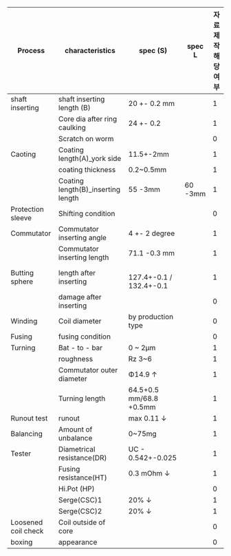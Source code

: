 

| Process             | characteristics                    | spec (S)                        | spec L  | 자료 제작 해당여부 |
| ------------------- | ---------------------------------- | ------------------------------- | ------- | ---------- |
| shaft inserting     | shaft inserting length (B)         | 20 +- 0.2 mm                    |         | 1          |
|                     | Core dia after ring caulking       | 24 +- 0.2                       |         | 1          |
|                     | Scratch on worm                    |                                 |         | 0          |
| Caoting             | Coating length(A)_york side        | 11.5+-2mm                       |         | 1          |
|                     | coating thickness                  | 0.2~0.5mm                       |         | 1          |
|                     | Coating length(B)_inserting length | 55 -3mm                         | 60 -3mm | 1          |
| Protection sleeve   | Shifting condition                 |                                 |         | 0          |
| Commutator          | Commutator inserting angle         | 4 +- 2 degree                   |         | 1          |
|                     | Commutator inserting length        | 71.1 -0.3 mm                    |         | 1          |
| Butting sphere      | length after inserting             | <br>127.4+-0.1 / 132.4+-0.1<br> |         | 1          |
|                     | damage after inserting             |                                 |         | 0          |
| Winding             | Coil diameter                      | by production type              |         | 0          |
| Fusing              | fusing condition                   |                                 |         | 0          |
| Turning             | Bat - to - bar                     | 0 ~ 2μm                         |         | 1          |
|                     | roughness                          | Rz 3~6                          |         | 1          |
|                     | Commutator outer diameter          | Φ14.9 ↑                         |         | 1          |
|                     | Turning length                     | 64.5+0.5 mm/68.8 +0.5mm         |         | 1          |
| Runout test         | runout                             | max 0.11 ↓                      |         | 1          |
| Balancing           | Amount of unbalance                | 0~75mg                          |         | 1          |
| Tester              | Diametrical resistance(DR)         | UC - 0.542+-0.025               |         | 1          |
|                     | Fusing resistance(HT)              | 0.3 mOhm ↓                      |         | 1          |
|                     | Hi.Pot (HP)                        |                                 |         | 0          |
|                     | Serge(CSC)1                        | 20% ↓                           |         | 1          |
|                     | Serge(CSC)2                        | 20% ↓                           |         | 1          |
| Loosened coil check | Coil outside of core               |                                 |         | 0          |
| boxing              | appearance                         |                                 |         | 0          |
